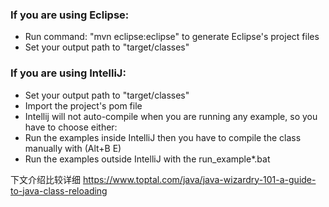 
### If you are using Eclipse: 
- Run command: "mvn eclipse:eclipse" to generate Eclipse's project files
- Set your output path to "target/classes"

### If you are using IntelliJ: 

- Set your output path to "target/classes"
- Import the project's pom file
- Intellij will not auto-compile when you are running any example, so you have to choose either:
 - Run the examples inside IntelliJ then you have to compile the class manually with (Alt+B E)
 - Run the examples outside IntelliJ with the run_example*.bat

下文介绍比较详细
https://www.toptal.com/java/java-wizardry-101-a-guide-to-java-class-reloading
